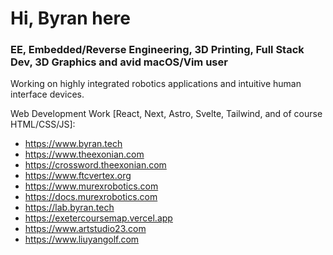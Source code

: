 # Hi, Byran here

### EE, Embedded/Reverse Engineering, 3D Printing, Full Stack Dev, 3D Graphics and avid macOS/Vim user

Working on highly integrated robotics applications and intuitive human interface devices.

Web Development Work [React, Next, Astro, Svelte, Tailwind, and of course HTML/CSS/JS]:
* https://www.byran.tech
* https://www.theexonian.com
* https://crossword.theexonian.com
* https://www.ftcvertex.org
* https://www.murexrobotics.com
* https://docs.murexrobotics.com
* https://lab.byran.tech
* https://exetercoursemap.vercel.app
* https://www.artstudio23.com
* https://www.liuyangolf.com
